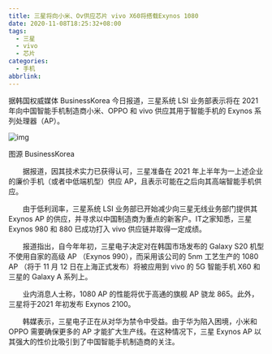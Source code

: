 ```yaml
---
title: 三星将向小米、Ov供应芯片 vivo X60将搭载Exynos 1080
date: 2020-11-08T18:25:32+08:00
tags:
  - 三星
  - vivo
  - 芯片
categories:
  - 手机
abbrlink:
---
```


据韩国权威媒体 BusinessKorea 今日报道，三星系统 LSI 业务部表示将在 2021 年向中国智能手机制造商小米、OPPO 和 vivo 供应其用于智能手机的 Exynos 系列处理器（AP）。

![img](https://cdn.jsdelivr.net/gh/yakeing/Documentation@main/Hexo/images/db1b-kcieywa1427538.jpg)

 图源 BusinessKorea

　　据报道，因其技术实力已获得认可，三星准备在 2021 年上半年为一上述企业的廉价手机（或者中低端机型）供应 AP，且表示可能在之后向其高端智能手机供应。

　　由于低利润率，三星系统 LSI 业务部已开始减少向三星无线业务部门提供其 Exynos AP 的供应，并寻求以中国制造商为重点的新客户。IT之家知悉，三星  Exynos 980 和 880 已成功打入 vivo 供应链并取得一定成绩。

　　报道指出，自今年年初，三星电子决定对在韩国市场发布的 Galaxy S20 机型不使用自家的高级 AP （Exynos 990），而采用该公司的 5nm 工艺生产的 1080 AP （将于 11 月 12 日在上海正式发布）将被应用到 vivo 的 5G 智能手机 X60 和三星的 Galaxy A 系列上。

　　业内消息人士称，1080 AP 的性能将优于高通的旗舰 AP 骁龙 865。此外，三星将于2021 年初发布 Exynos 2100。

　　韩媒表示，三星电子正在从对华为禁令中受益。由于华为陷入困境，小米和 OPPO 需要确保更多的 AP 才能扩大生产线。在这种情况下，三星 Exynos AP 以其强大的性价比吸引到了中国智能手机制造商的关注。